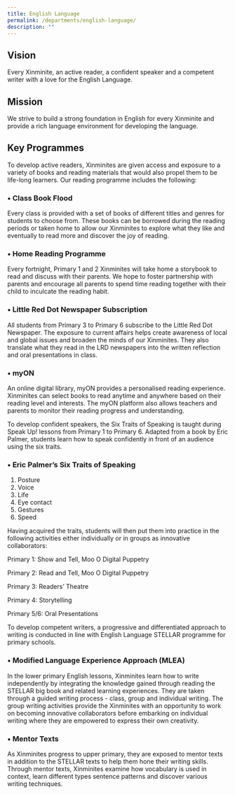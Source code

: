 ```yaml
---
title: English Language
permalink: /departments/english-language/
description: ""
---
```

## Vision 
Every Xinminite, an active reader, a confident speaker and a competent writer with a love for the English Language.

## Mission
We strive to build a strong foundation in English for every Xinminite and provide a rich language environment for developing the language. 

## Key Programmes
To develop active readers, Xinminites are given access and exposure to a variety of books and reading materials that would also propel them to be life-long learners. Our reading programme includes the following: 

### •	Class Book Flood
Every class is provided with a set of books of different titles and genres for students to choose from. These books can be borrowed during the reading periods or taken home to allow our Xinminites to explore what they like and eventually to read more and discover the joy of reading.

### •	Home Reading Programme
Every fortnight, Primary 1 and 2 Xinminites will take home a storybook to read and discuss with their parents. We hope to foster partnership with parents and encourage all parents to spend time reading together with their child to inculcate the reading habit.

### •	Little Red Dot Newspaper Subscription
All students from Primary 3 to Primary 6 subscribe to the Little Red Dot Newspaper. The exposure to current affairs helps create awareness of local and global issues and broaden the minds of our Xinminites. They also translate what they read in the LRD newspapers into the written reflection and oral presentations in class.

### •	myON 
An online digital library, myON provides a personalised reading experience. Xinminites can select books to read anytime and anywhere based on their reading level and interests. The myON platform also allows teachers and parents to monitor their reading progress and understanding. 

To develop confident speakers, the Six Traits of Speaking is taught during Speak Up! lessons from Primary 1 to Primary 6. Adapted from a book by Eric Palmer, students learn how to speak confidently in front of an audience using the six traits. 

### •	Eric Palmer’s Six Traits of Speaking
1.	Posture
2.	Voice
3.	Life
4.	Eye contact
5.	Gestures
6.	Speed

Having acquired the traits, students will then put them into practice in the following activities either individually or in groups as innovative collaborators: 

Primary 1: Show and Tell, Moo O Digital Puppetry

Primary 2: Read and Tell, Moo O Digital Puppetry

Primary 3: Readers’ Theatre

Primary 4: Storytelling

Primary 5/6: Oral Presentations

To develop competent writers, a progressive and differentiated approach to writing is conducted in line with English Language STELLAR programme for primary schools.

###  •	Modified Language Experience Approach (MLEA)
In the lower primary English lessons, Xinminites learn how to write independently by integrating the knowledge gained through reading the STELLAR big book and related learning experiences. They are taken through a guided writing process - class, group and individual writing. The group writing activities provide the Xinminites with an opportunity to work on becoming innovative collaborators before embarking on individual writing where they are empowered to express their own creativity. 

### •	Mentor Texts
As Xinminites progress to upper primary, they are exposed to mentor texts in addition to the STELLAR texts to help them hone their writing skills. Through mentor texts, Xinminites examine how vocabulary is used in context, learn different types sentence patterns and discover various writing techniques. 
